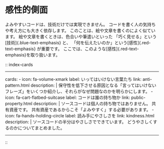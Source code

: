 <!-- markdownlint-disable-file MD022 -->
<!-- markdownlint-disable-file MD026 -->
<!-- markdownlint-disable-file MD041 -->
<!-- textlint-disable ja-technical-writing/sentence-length -->

# <i class="fa-solid fa-heart"></i> 感性的側面

よみやすいコードは、技術だけでは実現できません。
コードを書く人の気持ちや考え方にも大きく依存します。
このことは、絵や文章を書くのによく似ています。
絵や文章を書くときは、色合いや筆遣いといった
「巧く見せる」という[技術]{.blue-text-emphasis}
と、
「何を伝えたいのか」という[感性]{.red-text-emphasis}
が重要です。
ここでは、このような[感性]{.red-text-emphasis}を取り扱います。

:: index-cards

---

cards:
    - icon: fa-volume-xmark
      label: いってはいけない言葉たち
      link: anti-pattern.html
      description: |
        保守性を低下させる原因となる「言ってはいけないフレーズ」をいくつか紹介し、それらがなぜ問題なのかを明らかにします。
    - icon: fa-cart-flatbed-suitcase
      label: コードは誰の持ち物か
      link: public-property.html
      description: |
        ソースコードは個人の持ち物ではありません。
        共有資産です。
        共有資産であるからこそ「よみやすく」する必要があります。
    - icon: fa-hands-holding-circle
      label: 読み手にやさしさを
      link: kindness.html
      description: |
        ソースコードの半分はやさしさでできています。
        どうやさしくするのかについてまとめました。

---

::

<!--  textlint-enable ja-technical-writing/sentence-length  -->